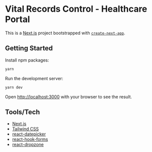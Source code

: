 # Vital Records Control - Healthcare Portal

This is a [Next.js](https://nextjs.org/) project bootstrapped with [`create-next-app`](https://github.com/vercel/next.js/tree/canary/packages/create-next-app).

## Getting Started

Install npm packages:

```bash
yarn
```

Run the development server:

```bash
yarn dev
```

Open [http://localhost:3000](http://localhost:3000) with your browser to see the result.


## Tools/Tech

- [Next.js](https://nextjs.org)
- [Tailwind CSS](https://tailwindcss.com)
- [react-datepicker](https://reactdatepicker.com)
- [react-hook-forms](https://react-hook-form.com)
- [react-dropzone](https://react-dropzone.js.org)
